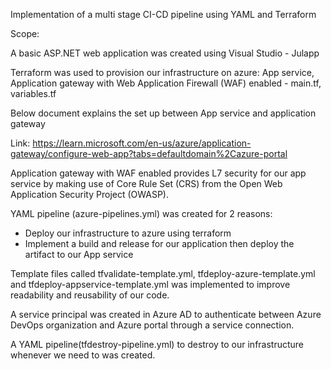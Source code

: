 Implementation of a multi stage CI-CD pipeline using YAML and Terraform

Scope: 

A basic ASP.NET web application was created using Visual Studio - Julapp

Terraform was used to provision our infrastructure on azure: App service, Application gateway with Web Application Firewall (WAF) enabled - main.tf, variables.tf

Below document explains the set up between App service and application gateway

Link: https://learn.microsoft.com/en-us/azure/application-gateway/configure-web-app?tabs=defaultdomain%2Cazure-portal
 

Application gateway with WAF enabled provides L7 security for our app service by making use of Core Rule Set (CRS) from the Open Web Application Security Project (OWASP).
 
YAML pipeline (azure-pipelines.yml) was created for 2 reasons:
-	Deploy our infrastructure to azure using terraform
-	Implement a build and release for our application then deploy the artifact to our App service
 

Template files called tfvalidate-template.yml, tfdeploy-azure-template.yml and tfdeploy-appservice-template.yml was implemented to improve readability and reusability of our code.

A service principal was created in Azure AD to authenticate between Azure DevOps organization and Azure portal through a service connection.

A YAML pipeline(tfdestroy-pipeline.yml) to destroy to our infrastructure whenever we need to was created.